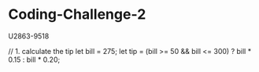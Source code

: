 # Coding-Challenge-2
U2863-9518

// 1. calculate the tip
let bill = 275;
let tip = (bill >= 50 && bill <= 300) ? bill * 0.15 : bill * 0.20;
